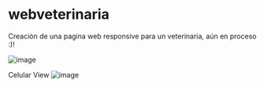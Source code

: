 # webveterinaria

Creación de una pagina web responsive para un veterinaria, aún en proceso :)!

![image](https://github.com/markox21/webveterinaria/assets/107578706/6f017019-79bd-4d68-bd3d-bc621ca17ffe)


Celular View
![image](https://github.com/markox21/webveterinaria/assets/107578706/a15f882d-8c1b-4f1e-81b9-fbfa5804853f)

